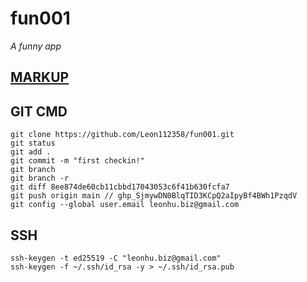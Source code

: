 # fun001

*A funny app*

## [MARKUP](https://docs.github.com/en/get-started/writing-on-github/getting-started-with-writing-and-formatting-on-github/basic-writing-and-formatting-syntax#links)
## GIT CMD

```
git clone https://github.com/Leon112358/fun001.git
git status
git add .
git commit -m "first checkin!"
git branch
git branch -r
git diff 8ee874de60cb11cbbd17043053c6f41b630fcfa7
git push origin main // 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
git config --global user.email leonhu.biz@gmail.com
```
## SSH
```
ssh-keygen -t ed25519 -C "leonhu.biz@gmail.com"
ssh-keygen -f ~/.ssh/id_rsa -y > ~/.ssh/id_rsa.pub
```
